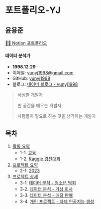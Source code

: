 # 포트폴리오-YJ

## 윤용준

[👩‍💻 Notion 포트폴리오](https://www.notion.so/MR-_YUN-100d23b1a85b42d2b9e29262f02e9011)

#### 데이터 분석가

- **1998.12.29**
- 이메일: yunyj1998@gmail.com
- GitHub: [yunyj1998](https://github.com/yunyj1998)
- 블로그: [네이버 블로그 - yunyj1998](https://blog.naver.com/yunyj1998)

> 세심한 개발자
>
> 빈 공간을 메우는 개발자
>
> 사람들이 필요로 하는 것을 생각하는 개발자

## 목차

1. [활동 요약](#활동-요약)
    - 1-1. [교육](#교육)
    - 1-2. [Kaggle 경진대회](#Kaggle-Contest-Store-Sales)
2. [프로젝트 요약](#프로젝트-요약)
    - 2-1. [2023](#2023)
3. [프로젝트 상세](#프로젝트-상세)
    - 3-1. [데이터 분석 - 청소년 범죄](#데이터-분석-청소년-범죄)
    - 3-2. [데이터 분석 - 가상 회사](#데이터-분석-가상-회사)
    - 3-3. [데이터 분석 - 매장 판매](#데이터-분석-매장-판매)
    - 3-4. [개인 프로젝트 - 자체 인공지능 생성](#개인-프로젝트-자체-인공지능-생성)
